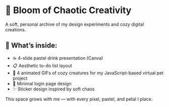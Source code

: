 # 🌸 Bloom of Chaotic Creativity

A soft, personal archive of my design experiments and cozy digital creations.

## 🌼 What’s inside:

- ☕ 4-slide pastel drink presentation (Canva)
- 📋 Aesthetic to-do list layout
- 🐣 4 animated GIFs of cozy creatures for my JavaScript-based virtual pet project
- 🔐 Minimal login page design
- ✨ Sticker design inspired by soft chaos

This space grows with me — with every pixel, pastel, and petal I place.

